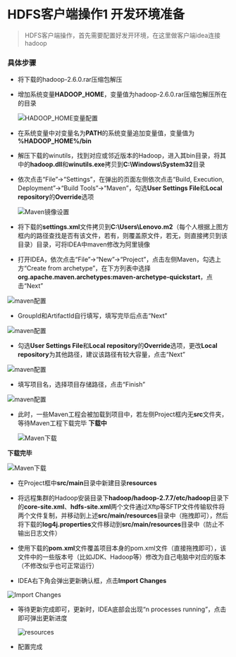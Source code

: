 # HDFS客户端操作1 开发环境准备



> HDFS客户端操作，首先需要配置好发开环境，在这里做客户端idea连接hadoop



### 具体步骤

- 将下载的hadoop-2.6.0.rar压缩包解压



- 增加系统变量**HADOOP_HOME**，变量值为hadoop-2.6.0.rar压缩包解压所在的目录

  ![HADOOP_HOME变量配置](https://img-blog.csdnimg.cn/20191015222125573.png?x-oss-process=image/watermark,type_ZmFuZ3poZW5naGVpdGk,shadow_10,text_aHR0cHM6Ly9ibG9nLmNzZG4ubmV0L3dlaXhpbl80MjI3ODg4MA==,size_16,color_FFFFFF,t_70#pic_center)



- 在系统变量中对变量名为**PATH**的系统变量追加变量值，变量值为 **%HADOOP_HOME%/bin**



- 解压下载的winutils，找到对应或邻近版本的Hadoop，进入其bin目录，将其中的**hadoop.dll**和**winutils.exe**拷贝到**C:\Windows\System32**目录



- 依次点击“File”→“Settings”，在弹出的页面左侧依次点击“Build, Execution, Deployment”→“Build Tools”→“Maven”，勾选**User Settings File**和**Local repository**的**Override**选项

  ![Maven镜像设置](https://img-blog.csdnimg.cn/20191016200400592.png?x-oss-process=image/watermark,type_ZmFuZ3poZW5naGVpdGk,shadow_10,text_aHR0cHM6Ly9ibG9nLmNzZG4ubmV0L3dlaXhpbl80MjI3ODg4MA==,size_16,color_FFFFFF,t_70#pic_center)



- 将下载的**settings.xml**文件拷贝到**C:\Users\Lenovo.m2**（每个人根据上图方框内的路径查找是否有该文件，若有，则覆盖原文件，若无，则直接拷贝到该目录）目录，可将IDEA中maven修改为阿里镜像



- 打开IDEA，依次点击“File”→“New”→“Project”，点击左侧Maven，勾选上方“Create from archetype”，在下方列表中选择**org.apache.maven.archetypes:maven-archetype-quickstart**，点击“Next”

![maven配置](https://img-blog.csdnimg.cn/20191016195625539.png?x-oss-process=image/watermark,type_ZmFuZ3poZW5naGVpdGk,shadow_10,text_aHR0cHM6Ly9ibG9nLmNzZG4ubmV0L3dlaXhpbl80MjI3ODg4MA==,size_16,color_FFFFFF,t_70#pic_center)



- GroupId和ArtifactId自行填写，填写完毕后点击“Next”

![maven配置](https://img-blog.csdnimg.cn/20191016201233130.png?x-oss-process=image/watermark,type_ZmFuZ3poZW5naGVpdGk,shadow_10,text_aHR0cHM6Ly9ibG9nLmNzZG4ubmV0L3dlaXhpbl80MjI3ODg4MA==,size_16,color_FFFFFF,t_70#pic_center)



- 勾选**User Settings File**和**Local repository**的**Override**选项，更改**Local repository**为其他路径，建议该路径有较大容量，点击“Next”

![maven配置](https://img-blog.csdnimg.cn/20191016201749269.png?x-oss-process=image/watermark,type_ZmFuZ3poZW5naGVpdGk,shadow_10,text_aHR0cHM6Ly9ibG9nLmNzZG4ubmV0L3dlaXhpbl80MjI3ODg4MA==,size_16,color_FFFFFF,t_70#pic_center)



- 填写项目名，选择项目存储路径，点击“Finish”

![maven配置](https://img-blog.csdnimg.cn/20191016202132785.png?x-oss-process=image/watermark,type_ZmFuZ3poZW5naGVpdGk,shadow_10,text_aHR0cHM6Ly9ibG9nLmNzZG4ubmV0L3dlaXhpbl80MjI3ODg4MA==,size_16,color_FFFFFF,t_70#pic_center)



- 此时，一些Maven工程会被加载到项目中，若左侧Project框内无**src**文件夹，等待Maven工程下载完毕
  **下载中**

  ![Maven下载](https://img-blog.csdnimg.cn/20191016202805368.png?x-oss-process=image/watermark,type_ZmFuZ3poZW5naGVpdGk,shadow_10,text_aHR0cHM6Ly9ibG9nLmNzZG4ubmV0L3dlaXhpbl80MjI3ODg4MA==,size_16,color_FFFFFF,t_70#pic_center)



**下载完毕**

![Maven下载](https://img-blog.csdnimg.cn/20191016203033197.png?x-oss-process=image/watermark,type_ZmFuZ3poZW5naGVpdGk,shadow_10,text_aHR0cHM6Ly9ibG9nLmNzZG4ubmV0L3dlaXhpbl80MjI3ODg4MA==,size_16,color_FFFFFF,t_70#pic_center)



- 在Project框中**src/main**目录中新建目录**resources**



- 将远程集群的Hadoop安装目录下**hadoop/hadoop-2.7.7/etc/hadoop**目录下的**core-site.xml**、**hdfs-site.xml**两个文件通过Xftp等SFTP文件传输软件将两个文件复制，并移动到上述**src/main/resources**目录中（拖拽即可），然后将下载的**log4j.properties**文件移动到**src/main/resources**目录中（防止不输出日志文件）



- 使用下载的**pom.xml**文件覆盖项目本身的pom.xml文件（直接拖拽即可），该文件中的一些版本号（比如JDK、Hadoop等）修改为自己电脑中对应的版本（不修改似乎也可正常运行）



- IDEA右下角会弹出更新确认框，点击**Import Changes**

![Import Changes](https://img-blog.csdnimg.cn/20191016210354403.png#pic_center)



- 等待更新完成即可，更新时，IDEA底部会出现“n processes running”，点击即可弹出更新进度

  ![resources](https://img-blog.csdnimg.cn/20191016210606283.png?x-oss-process=image/watermark,type_ZmFuZ3poZW5naGVpdGk,shadow_10,text_aHR0cHM6Ly9ibG9nLmNzZG4ubmV0L3dlaXhpbl80MjI3ODg4MA==,size_16,color_FFFFFF,t_70#pic_center)

- 配置完成